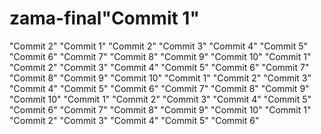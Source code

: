 # zama-final"Commit 1" 
"Commit 2" 
"Commit 1" 
"Commit 2" 
"Commit 3" 
"Commit 4" 
"Commit 5" 
"Commit 6" 
"Commit 7" 
"Commit 8" 
"Commit 9" 
"Commit 10" 
"Commit 1" 
"Commit 2" 
"Commit 3" 
"Commit 4" 
"Commit 5" 
"Commit 6" 
"Commit 7" 
"Commit 8" 
"Commit 9" 
"Commit 10" 
"Commit 1" 
"Commit 2" 
"Commit 3" 
"Commit 4" 
"Commit 5" 
"Commit 6" 
"Commit 7" 
"Commit 8" 
"Commit 9" 
"Commit 10" 
"Commit 1" 
"Commit 2" 
"Commit 3" 
"Commit 4" 
"Commit 5" 
"Commit 6" 
"Commit 7" 
"Commit 8" 
"Commit 9" 
"Commit 10" 
"Commit 1" 
"Commit 2" 
"Commit 3" 
"Commit 4" 
"Commit 5" 
"Commit 6" 

